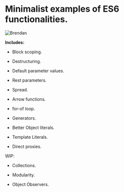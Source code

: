 # Minimalist examples of ES6 functionalities.

![Brendan](http://i1.ytimg.com/vi/NJxB0Pp69IQ/maxresdefault.jpg)

__Includes:__

* Block scoping.
    
* Destructuring.
    
* Default parameter values.
    
* Rest parameters.
    
* Spread.

* Arrow functions.

* for-of loop.

* Generators.

* Better Object literals.

* Template Literals.

* Direct proxies.


WIP:

* Collections.

* Modularity.

* Object Observers.
